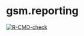 # gsm.reporting

<!-- badges: start -->
  [![R-CMD-check](https://github.com/Gilead-BioStats/gsm.reporting/actions/workflows/R-CMD-check.yaml/badge.svg)](https://github.com/Gilead-BioStats/gsm.reporting/actions/workflows/R-CMD-check.yaml)
<!-- badges: end -->

